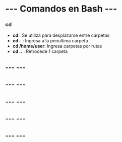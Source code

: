 # --- Comandos en Bash ---
### __cd__
- **cd**   : Se utiliza para desplazarse entre carpetas
- **cd -** : Ingresa a la penultima carpeta
- **cd /home/user**: Ingresa carpetas por rutas
- **cd ..** : Retrocede 1 carpeta

## ---                ---


## ---                ---


## ---                ---


## ---                ---


## ---                ---


